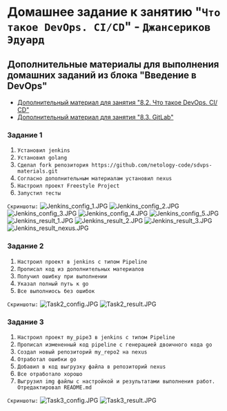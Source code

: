 # Домашнее задание к занятию "`Что такое DevOps. СI/СD`" - `Джансериков Эдуард`

## Дополнительные материалы для выполнения домашних заданий из блока "Введение в DevOps"
- [Дополнительный материал для занятия "8.2. Что такое DevOps. СI/СD"](CICD/8.2-hw.md)
- [Дополнительный материал для занятия "8.3. GitLab"](https://github.com/netology-code/sdvps-materials/tree/main/gitlab)

### Задание 1

1. `Установил jenkins`
2. `Установил golang`
3. `Сделал fork репозитория https://github.com/netology-code/sdvps-materials.git`
4. `Согласно дополнительным материалам установил nexus`
5. `Настроил проект Freestyle Project`
6. `Запустил тесты`

`Скриншоты:`
![Jenkins_config_1.JPG](https://github.com/edjanserikov/devops/blob/master/img/Jenkins_config_1.JPG)
![Jenkins_config_2.JPG](https://github.com/edjanserikov/devops/blob/master/img/Jenkins_config_1.JPG)
![Jenkins_config_3.JPG](https://github.com/edjanserikov/devops/blob/master/img/Jenkins_config_1.JPG)
![Jenkins_config_4.JPG](https://github.com/edjanserikov/devops/blob/master/img/Jenkins_config_1.JPG)
![Jenkins_config_5.JPG](https://github.com/edjanserikov/devops/blob/master/img/Jenkins_config_1.JPG)
![Jenkins_result_1.JPG](https://github.com/edjanserikov/devops/blob/master/img/Jenkins_result_1.JPG)
![Jenkins_result_2.JPG](https://github.com/edjanserikov/devops/blob/master/img/Jenkins_result_2.JPG)
![Jenkins_result_3.JPG](https://github.com/edjanserikov/devops/blob/master/img/Jenkins_result_3.JPG)
![Jenkins_result_nexus.JPG](https://github.com/edjanserikov/devops/blob/master/img/Jenkins_result_nexus.JPG)

### Задание 2

1. `Настроил проект в jenkins с типом Pipeline`
2. `Прописал код из дополнительных материалов`
3. `Получил ошибку при выполнении`
4. `Указал полный путь к go`
5. `Все выполниось без ошибок`

`Скриншоты:`
![Task2_config.JPG](https://github.com/edjanserikov/devops/blob/master/img/Task2_config.JPG)
![Task2_result.JPG](https://github.com/edjanserikov/devops/blob/master/img/Task2_result.JPG)


### Задание 3

1. `Настроил проект my_pipe3 в jenkins с типом Pipeline`
2. `Прописал измененный код pipeline с генерацией двоичного кода go`
3. `Создал новый репозиторий my_repo2 на nexus`
4. `Отработал ошибки go`
5. `Добавил в код выгрузку файла в репозиторий nexus`
6. `Все отработало хорошо`
7. `Выгрузил img файлы с настройкой и результатами выполнения работ. Отредактировал README.md`

`Скриншоты:`
![Task3_config.JPG](https://github.com/edjanserikov/devops/blob/master/img/Task3_config.JPG)
![Task3_result.JPG](https://github.com/edjanserikov/devops/blob/master/img/Task3_result.JPG)
